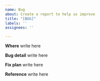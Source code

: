 ```yaml
---
name: Bug
about: Create a report to help us improve
title: "[BUG]"
labels: ''
assignees: ''

---
```


**Where**
write here

**Bug detail**
write here

**Fix plan**
write here

**Reference**
write here
